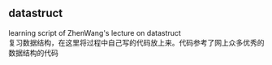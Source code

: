 ## datastruct
learning script of ZhenWang's lecture on datastruct
<br>
复习数据结构，在这里将过程中自己写的代码放上来。代码参考了网上众多优秀的数据结构的代码
